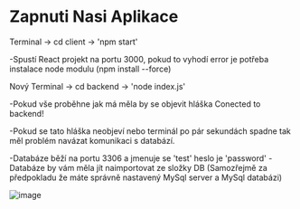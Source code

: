 # Zapnuti Nasi Aplikace


Terminal -> cd client -> 'npm start'

-Spustí React projekt na portu 3000, pokud to vyhodí error je potřeba instalace node modulu  (npm install --force) 




Nový Terminal -> cd backend -> 'node index.js'

-Pokud vše proběhne jak má měla by se objevit hláška Conected to backend!

-Pokud se tato hláška neobjeví nebo terminál po pár sekundách spadne tak měl problém navázat komunikaci s databází.

-Databáze běží na portu 3306 a jmenuje se 'test' heslo je 'password'
-Databáze by vám měla jít naimportovat ze složky DB 
(Samozřejmě za předpokladu že máte správně nastavený MySql server a MySql databázi)

![image](https://user-images.githubusercontent.com/60230971/207925078-27c47f45-aef9-49c8-9da0-451b53b764c0.png)








